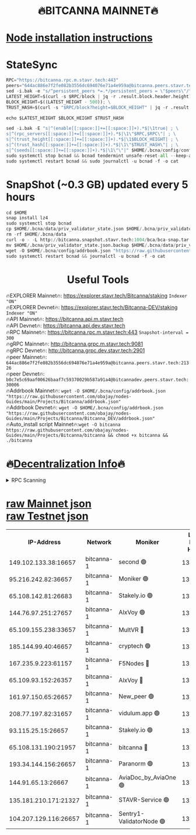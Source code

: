 <h1 align="center"> 🔥BITCANNA MAINNET🔥</h1>


[Node installation instructions](https://github.com/obajay/nodes-Guides/tree/main/Projects/Bitcanna)
=

# StateSync
```python
RPC="https://bitcanna.rpc.m.stavr.tech:443"
peers="644ac886e7f2fe082b3556dc694076e71a4e959a@bitcanna.peers.stavr.tech:21326"
sed -i.bak -e "s/^persistent_peers *=.*/persistent_peers = \"$peers\"/" $HOME/.bcna/config/config.toml
LATEST_HEIGHT=$(curl -s $RPC/block | jq -r .result.block.header.height); \
BLOCK_HEIGHT=$((LATEST_HEIGHT - 500)); \
TRUST_HASH=$(curl -s "$RPC/block?height=$BLOCK_HEIGHT" | jq -r .result.block_id.hash)

echo $LATEST_HEIGHT $BLOCK_HEIGHT $TRUST_HASH

sed -i.bak -E "s|^(enable[[:space:]]+=[[:space:]]+).*$|\1true| ; \
s|^(rpc_servers[[:space:]]+=[[:space:]]+).*$|\1\"$RPC,$RPC\"| ; \
s|^(trust_height[[:space:]]+=[[:space:]]+).*$|\1$BLOCK_HEIGHT| ; \
s|^(trust_hash[[:space:]]+=[[:space:]]+).*$|\1\"$TRUST_HASH\"| ; \
s|^(seeds[[:space:]]+=[[:space:]]+).*$|\1\"\"|" $HOME/.bcna/config/config.toml
sudo systemctl stop bcnad && bcnad tendermint unsafe-reset-all --keep-addr-book
sudo systemctl restart bcnad && sudo journalctl -u bcnad -f -o cat
```
# SnapShot (~0.3 GB) updated every 5 hours
```python
cd $HOME
snap install lz4
sudo systemctl stop bcnad
cp $HOME/.bcna/data/priv_validator_state.json $HOME/.bcna/priv_validator_state.json.backup
rm -rf $HOME/.bcna/data
curl -o - -L http://bitcanna.snapshot.stavr.tech:1004/bca/bca-snap.tar.lz4 | lz4 -c -d - | tar -x -C $HOME/.bcna --strip-components 2
mv $HOME/.bcna/priv_validator_state.json.backup $HOME/.bcna/data/priv_validator_state.json
wget -O $HOME/.bcna/config/addrbook.json "https://raw.githubusercontent.com/obajay/nodes-Guides/main/Projects/Bitcanna/addrbook.json"
sudo systemctl restart bcnad && journalctl -u bcnad -f -o cat
```

 <h1 align="center"> Useful Tools</h1>

🔥EXPLORER Mainnet🔥:    https://explorer.stavr.tech/Bitcanna/staking          `Indexer "ON"` \
🔥EXPLORER Devnet🔥:     https://explorer.stavr.tech/Bitcanna-DEV/staking     `Indexer "ON"` \
🔥API Mainnet🔥:         https://bitcanna.api.m.stavr.tech \
🔥API Devnet🔥:          https://bitcanna.api.dev.stavr.tech \
🔥RPC Mainnet🔥:         https://bitcanna.rpc.m.stavr.tech:443         `Snapshot-interval = 300` \
🔥gRPC Mainnet🔥:        http://bitcanna.grpc.m.stavr.tech:9081 \
🔥gRPC Devnet🔥:         http://bitcanna.grpc.dev.stavr.tech:2901 \
🔥peer Mainnet🔥:        `644ac886e7f2fe082b3556dc694076e71a4e959a@bitcanna.peers.stavr.tech:21326` \
🔥peer Devnet🔥:         `b0c7e5c69aaf00626baaf7c59370029b587a91a4@bitcannadev.peers.stavr.tech:30006` \
🔥Addrbook Mainnet🔥:    ```wget -O $HOME/.bcna/config/addrbook.json "https://raw.githubusercontent.com/obajay/nodes-Guides/main/Projects/Bitcanna/addrbook.json"``` \
🔥Addrbook Devnet🔥:    ```wget -O $HOME/.bcna/config/addrbook.json "https://raw.githubusercontent.com/obajay/nodes-Guides/main/Projects/Bitcanna/Bitcanna_DEV/addrbook.json"``` \
🔥Auto_install script Mainnet🔥:```wget -O bitcanna https://raw.githubusercontent.com/obajay/nodes-Guides/main/Projects/Bitcanna/bitcanna && chmod +x bitcanna && ./bitcanna```

🔥[Decentralization Info](https://github.com/obajay/StateSync-snapshots/tree/main/Projects/Bitcanna/Decentralization)🔥
=

<details>
<summary>RPC Scanning</summary>

<h2 align="center"> We scan nodes in real time every 4 hours. And we provide the final result of RPC endpoints.
We cannot influence the operation of these nodes in any way. </h2>


```python
If Voting Power is higher than 0 --> then the Node is a validator of the network and may be subject to attack and be a potential threat to the chain.
```
```python
We marked such validators with a red symbol
```

</details>

[raw Mainnet json](https://rpc-check.bcam.stavr.tech/bcam/rpc-bcam-result.json) \
[raw Testnet json](https://github.com/obajay/StateSync-snapshots/tree/main/Projects/Bitcanna/Rpc-Check-Testnet)
=



<table><tr><th>IP-Address</th><th>Network</th><th>Moniker</th><th>Latest Block Height</th><th>Earliest Block Height</th><th>Catching Up</th><th>Tx Index</th><th>Voting Power</th><th>Scan Time</th></tr><tr><td>149.102.133.38:16657</td><td>bitcanna-1</td><td>second 🟢</td><td>13129946</td><td>1</td><td>False</td><td>on</td><td>0</td><td>2024-03-22T21:17:26.646267989UTC</td></tr><tr><td>95.216.242.82:36657</td><td>bitcanna-1</td><td>Moniker 🟢</td><td>13129935</td><td>5776907</td><td>False</td><td>on</td><td>0</td><td>2024-03-22T21:16:21.264386903UTC</td></tr><tr><td>65.108.142.81:26683</td><td>bitcanna-1</td><td>Stakely.io 🟢</td><td>13129939</td><td>6152001</td><td>False</td><td>on</td><td>0</td><td>2024-03-22T21:16:44.538081679UTC</td></tr><tr><td>144.76.97.251:27657</td><td>bitcanna-1</td><td>AlxVoy 🟢</td><td>13129944</td><td>8805201</td><td>False</td><td>on</td><td>0</td><td>2024-03-22T21:17:16.096284255UTC</td></tr><tr><td>65.109.155.238:33657</td><td>bitcanna-1</td><td>MultVR 🔴</td><td>13129940</td><td>9933415</td><td>False</td><td>on</td><td>352750</td><td>2024-03-22T21:16:51.992516800UTC</td></tr><tr><td>185.144.99.40:46657</td><td>bitcanna-1</td><td>cryptech 🟢</td><td>13129934</td><td>11528001</td><td>False</td><td>on</td><td>0</td><td>2024-03-22T21:16:16.884837657UTC</td></tr><tr><td>167.235.9.223:61157</td><td>bitcanna-1</td><td>F5Nodes 🔴</td><td>13129941</td><td>12084001</td><td>False</td><td>on</td><td>570</td><td>2024-03-22T21:16:56.282395089UTC</td></tr><tr><td>65.109.93.152:26357</td><td>bitcanna-1</td><td>AlxVoy 🔴</td><td>13129946</td><td>12109301</td><td>False</td><td>on</td><td>1391930</td><td>2024-03-22T21:17:27.207586531UTC</td></tr><tr><td>161.97.150.65:26657</td><td>bitcanna-1</td><td>New_peer 🟢</td><td>13129939</td><td>12254001</td><td>False</td><td>on</td><td>0</td><td>2024-03-22T21:16:44.803963618UTC</td></tr><tr><td>208.77.197.82:31657</td><td>bitcanna-1</td><td>vidulum.app 🟢</td><td>13129939</td><td>12386934</td><td>False</td><td>on</td><td>0</td><td>2024-03-22T21:16:47.559670773UTC</td></tr><tr><td>93.115.25.15:26657</td><td>bitcanna-1</td><td>Stakely.io 🟢</td><td>13129938</td><td>13004569</td><td>False</td><td>on</td><td>0</td><td>2024-03-22T21:16:40.087293325UTC</td></tr><tr><td>65.108.131.190:21957</td><td>bitcanna-1</td><td>bitcanna 🔴</td><td>13129941</td><td>13029941</td><td>False</td><td>on</td><td>420112</td><td>2024-03-22T21:17:00.651928219UTC</td></tr><tr><td>193.34.144.156:26657</td><td>bitcanna-1</td><td>Paranorm 🟢</td><td>13129942</td><td>13042501</td><td>False</td><td>on</td><td>0</td><td>2024-03-22T21:17:02.933854021UTC</td></tr><tr><td>144.91.65.13:26667</td><td>bitcanna-1</td><td>AviaDoc_by_AviaOne 🟢</td><td>13129943</td><td>13116301</td><td>False</td><td>on</td><td>0</td><td>2024-03-22T21:17:11.457112816UTC</td></tr><tr><td>135.181.210.171:21327</td><td>bitcanna-1</td><td>STAVR-Service 🟢</td><td>13129944</td><td>13126901</td><td>False</td><td>on</td><td>0</td><td>2024-03-22T21:17:15.857966297UTC</td></tr><tr><td>104.207.129.116:26657</td><td>bitcanna-1</td><td>Sentry1-ValidatorNode 🟢</td><td>13129946</td><td>13128001</td><td>False</td><td>on</td><td>0</td><td>2024-03-22T21:17:27.800454481UTC</td></tr></table>

